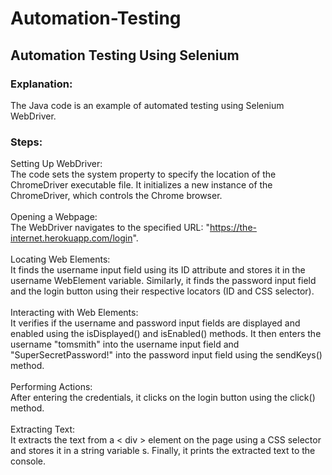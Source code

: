 # Automation-Testing

## Automation Testing Using Selenium

### Explanation:

The Java code is an example of automated testing using Selenium WebDriver. 

### Steps:

Setting Up WebDriver:<br>
The code sets the system property to specify the location of the ChromeDriver executable file. It initializes a new instance of the ChromeDriver, which controls the Chrome browser.
<br><br>
Opening a Webpage:<br>
The WebDriver navigates to the specified URL: "https://the-internet.herokuapp.com/login".
<br><br>
Locating Web Elements:<br>
It finds the username input field using its ID attribute and stores it in the username WebElement variable. Similarly, it finds the password input field and the login button using their respective locators (ID and CSS selector).
<br><br>
Interacting with Web Elements:<br>
It verifies if the username and password input fields are displayed and enabled using the isDisplayed() and isEnabled() methods. It then enters the username "tomsmith" into the username input field and "SuperSecretPassword!" into the password input field using the sendKeys() method.
<br><br>
Performing Actions:<br>
After entering the credentials, it clicks on the login button using the click() method.
<br><br>
Extracting Text:<br>
It extracts the text from a < div > element on the page using a CSS selector and stores it in a string variable s. Finally, it prints the extracted text to the console.
